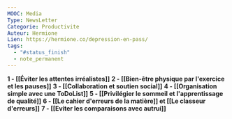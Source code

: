 ```yaml
---
MOOC: Media
Type: NewsLetter
Categorie: Productivite
Auteur: Hermione
Lien: https://hermione.co/depression-en-pass/
tags:
  - "#status_finish"
  - note_permanent
---
```

**1 - [[Éviter les attentes irréalistes]]**
**2 - [[Bien-être physique par l'exercice et les pauses]]**
**3 - [[Collaboration et soutien social]]**
**4 - [[Organisation simple avec une ToDoList]]**
**5 - [[Privilégier le sommeil et l'apprentissage de qualité]]**
**6 - [[Le cahier d'erreurs de la matière]] et [[Le classeur d'erreurs]]**
**7 - [[Eviter les comparaisons avec autrui]]**
